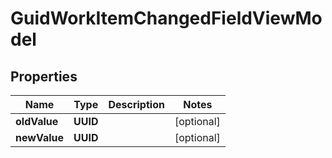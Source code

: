 

# GuidWorkItemChangedFieldViewModel


## Properties

| Name | Type | Description | Notes |
|------------ | ------------- | ------------- | -------------|
|**oldValue** | **UUID** |  |  [optional] |
|**newValue** | **UUID** |  |  [optional] |



